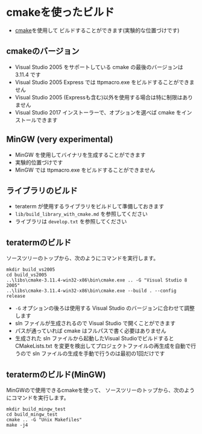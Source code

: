 ﻿# cmakeを使ったビルド

- [cmake](<https://cmake.org/>)を使用して
  ビルドすることができます(実験的な位置づけです)

## cmakeのバージョン

- Visual Studio 2005 をサポートしている cmake の最後のバージョンは 3.11.4 です
- Visual Studio 2005 Express では ttpmacro.exe をビルドすることができません
- Visual Studio 2005 (Expressも含む)以外を使用する場合は特に制限はありません
- Visual Studio 2017 インストーラーで、オプションを選べば cmake をインストールできます

## MinGW (very experimental)

- MinGW を使用してバイナリを生成することができます
- 実験的位置づけです
- MinGW では ttpmacro.exe をビルドすることができません

## ライブラリのビルド

- teraterm が使用するライブラリをビルドして準備しておきます
- `lib/build_library_with_cmake.md` を参照してください
- ライブラリは `develop.txt` を参照してください

## teratermのビルド

ソースツリーのトップから、次のようにコマンドを実行します。

    mkdir build_vs2005
    cd build_vs2005
    ..\libs\cmake-3.11.4-win32-x86\bin\cmake.exe .. -G "Visual Studio 8 2005"
    ..\libs\cmake-3.11.4-win32-x86\bin\cmake.exe --build . --config release

- `-G` オプションの後ろは使用する Visual Studio のバージョンに合わせて調整します
- sln ファイルが生成されるので Visual Studio で開くことができます
- パスが通っていれば cmake はフルパスで書く必要はありません
- 生成された sln ファイルから起動したVisual Studioでビルドすると
  CMakeLists.txt を変更を検出してプロジェクトファイルの再生成を自動で行うので
  sln ファイルの生成を手動で行うのは最初の1回だけです

## teratermのビルド(MinGW)

MinGWので使用できるcmakeを使って、
ソースツリーのトップから、次のようにコマンドを実行します。

    mkdir build_mingw_test
    cd build_mingw_test
    cmake .. -G "Unix Makefiles"
    make -j4

